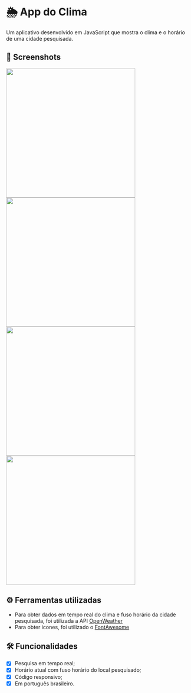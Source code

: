 # 🌦 App do Clima
 Um aplicativo desenvolvido em JavaScript que mostra o clima e o horário de uma cidade pesquisada.

## 📸 Screenshots

<img src='https://github.com/paulo-henrique-almeida/app_clima/assets/158237204/1ac1f30a-4548-4107-8461-a7a5defc9e1a' width='350'>
<img src='https://github.com/paulo-henrique-almeida/app_clima/assets/158237204/462421aa-c1bd-46e3-9e5d-1284c718eede' width='350'>
<img src='https://github.com/paulo-henrique-almeida/app_clima/assets/158237204/0a080fa7-330f-4306-951f-9abad9949b2d' width='350'>
<img src='https://github.com/paulo-henrique-almeida/app_clima/assets/158237204/ed4ff577-368d-4eab-a84c-1a4acd7be1af' width='350'>

## ⚙ Ferramentas utilizadas
- Para obter dados em tempo real do clima e fuso horário da cidade pesquisada, foi utilizada a API [OpenWeather](https://openweathermap.org/)
- Para obter icones, foi utilizado o [FontAwesome](https://fontawesome.com/)

## 🛠 Funcionalidades
- [x] Pesquisa em tempo real;
- [x] Horário atual com fuso horário do local pesquisado;
- [x] Código responsivo;
- [x] Em português brasileiro.
